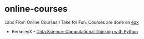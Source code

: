 # online-courses
Labs From Online Courses I Take for Fun. Courses are done on <a href = "https://www.edx.org/" target="_blank">edx</a>
<ul>
  <li>BerkeleyX - <a href = "https://www.edx.org/course/foundations-of-data-science-computational-thinking" target="_blank">Data Science: Computational Thinking with Python</a></li>
</ul>
